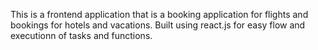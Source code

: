 This is a frontend application that is a booking application for flights and bookings for hotels and vacations.
Built using react.js for easy flow and executionn of tasks and functions.
